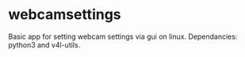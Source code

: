 # webcamsettings
Basic app for setting webcam settings via gui on linux.
 Dependancies: python3 and v4l-utils.
